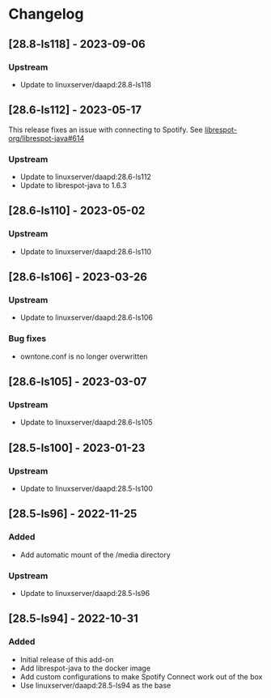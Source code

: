 # Changelog

## [28.8-ls118] - 2023-09-06
### Upstream
- Update to linuxserver/daapd:28.8-ls118


## [28.6-ls112] - 2023-05-17

This release fixes an issue with connecting to Spotify. See [librespot-org/librespot-java#614](https://github.com/librespot-org/librespot-java/issues/614)

### Upstream
- Update to linuxserver/daapd:28.6-ls112
- Update to librespot-java to 1.6.3


## [28.6-ls110] - 2023-05-02
### Upstream
- Update to linuxserver/daapd:28.6-ls110


## [28.6-ls106] - 2023-03-26
### Upstream
- Update to linuxserver/daapd:28.6-ls106

### Bug fixes
- owntone.conf is no longer overwritten


## [28.6-ls105] - 2023-03-07
### Upstream
- Update to linuxserver/daapd:28.6-ls105


## [28.5-ls100] - 2023-01-23
### Upstream
- Update to linuxserver/daapd:28.5-ls100


## [28.5-ls96] - 2022-11-25
### Added
- Add automatic mount of the /media directory

### Upstream
- Update to linuxserver/daapd:28.5-ls96


## [28.5-ls94] - 2022-10-31
### Added
- Initial release of this add-on
- Add librespot-java to the docker image
- Add custom configurations to make Spotify Connect work out of the box
- Use linuxserver/daapd:28.5-ls94 as the base
